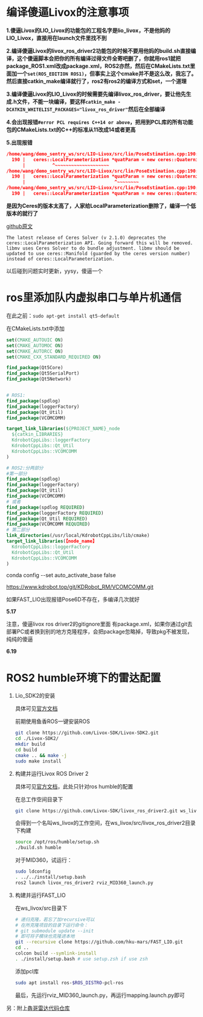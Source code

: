 # 编译傻逼Livox的注意事项

**1.傻逼Livox的LIO_Livox的功能包的工程名字是lio_livox，不是他妈的LIO_Livox，直接用在launch文件里找不到**

**2.编译傻逼Livox的livox_ros_driver2功能包的时候不要用他妈的build.sh直接编译，这个傻逼脚本会把你的所有编译过得文件全寄吧删了，你就用ros1就把package_ROS1.xml改成package.xml，ROS2亦然，然后在CMakeLists.txt里面加一个`set(ROS_EDITION ROS1)`，但事实上这个cmake并不是这么改，我忘了。然后直接catkin_make编译就行了，ros2有ros2的编译方式和set，一个道理**

**3.编译傻逼Livox的LIO_Livox的时候需要先编译livox_ros_driver，要让他先生成.h文件，不能一块编译，要这样`catkin_make -DCATKIN_WHITELIST_PACKAGES="livox_ros_driver"`然后在全部编译**

**4.会出现报错`#error PCL requires C++14 or above`，把用到PCL库的所有功能包的CMakeLists.txt的C++的标准从11改成14或者更高**

**5.出现报错**

```cmake
/home/wang/demo_sentry_ws/src/LIO-Livox/src/lio/PoseEstimation.cpp:190:10: error: ‘LocalParameterization’ is not a member of ‘ceres’
  190 |   ceres::LocalParameterization *quatParam = new ceres::QuaternionParameterization();
      |          ^~~~~~~~~~~~~~~~~~~~~
/home/wang/demo_sentry_ws/src/LIO-Livox/src/lio/PoseEstimation.cpp:190:33: error: ‘quatParam’ was not declared in this scope
  190 |   ceres::LocalParameterization *quatParam = new ceres::QuaternionParameterization();
      |                                 ^~~~~~~~~
/home/wang/demo_sentry_ws/src/LIO-Livox/src/lio/PoseEstimation.cpp:190:49: error: expected type-specifier
  190 |   ceres::LocalParameterization *quatParam = new ceres::QuaternionParameterization();```**


```
**是因为Ceres的版本太高了，人家给LocalParameterization删除了，编译一个低版本的就行了**

[github原文](https://github.com/opencv/opencv_contrib/issues/3218)

```
The latest release of Ceres Solver (v 2.1.0) deprecates the ceres::LocalParameterization API. Going forward this will be removed. libmv uses Ceres Solver to do bundle adjustment. libmv should be updated to use ceres::Manifold (guarded by the ceres version number) instead of ceres::LocalParameterization.
```



以后碰到问题实时更新，yysy，傻逼一个



# ros里添加队内虚拟串口与单片机通信

在此之前：`sudo apt-get install qt5-default`

在CMakeLists.txt中添加

```cmake
set(CMAKE_AUTOUIC ON)
set(CMAKE_AUTOMOC ON)
set(CMAKE_AUTORCC ON)
set(CMAKE_CXX_STANDARD_REQUIRED ON)

find_package(Qt5Core)
find_package(Qt5SerialPort)
find_package(Qt5Network)


# ROS1:
find_package(spdlog)
find_package(loggerFactory)
find_package(Qt_Util)
find_package(VCOMCOMM)

target_link_libraries(${PROJECT_NAME}_node
  ${catkin_LIBRARIES}
  KdrobotCppLibs::loggerFactory
  KdrobotCppLibs::Qt_Util
  KdrobotCppLibs::VCOMCOMM
)

# ROS2:分两部分
#第一部分
find_package(spdlog)
find_package(loggerFactory)
find_package(Qt_Util)
find_package(VCOMCOMM)
# 或者
find_package(spdlog REQUIRED)
find_package(loggerFactory REQUIRED)
find_package(Qt_Util REQUIRED)
find_package(VCOMCOMM REQUIRED)
# 第二部分
link_directories(/usr/local/KdrobotCppLibs/lib/cmake)
target_link_libraries(【node_name】
  KdrobotCppLibs::loggerFactory
  KdrobotCppLibs::Qt_Util
  KdrobotCppLibs::VCOMCOMM
)
```

conda config --set auto_activate_base false

https://www.kdrobot.top/git/KDRobot_RM/VCOMCOMM.git

如果FAST_LIO出现报错Pose6D不存在，多编译几次就好

**5.17**

注意，傻逼livox ros driver2的gitignore里面 有package.xml，如果你通过git去部署PC或者换到别的地方克隆程序，会把package忽略掉，导致pkg不被发现，纯纯的傻逼



**6.19**

# ROS2 humble环境下的雷达配置

1. Lio_SDK2的安装

   具体可见[官方文档](https://github.com/Livox-SDK/Livox-SDK2/blob/master/README.md)

   前期使用鱼香ROS一键安装ROS
   ```bash
   git clone https://github.com/Livox-SDK/Livox-SDK2.git
   cd ./Livox-SDK2/
   mkdir build
   cd build
   cmake .. && make -j
   sudo make install
   ```

2. 构建并运行Livox ROS Driver 2

   具体可见[官方文档](https://github.com/Livox-SDK/livox_ros_driver2)，此处只针对ros humble的配置

   在总工作空间目录下

   ```bash
   git clone https://github.com/Livox-SDK/livox_ros_driver2.git ws_livox/src/livox_ros_driver2
   ```

   会得到一个名叫ws_livox的工作空间，在ws_livox/src/livox_ros_driver2目录下构建

   ```bash
   source /opt/ros/humble/setup.sh
   ./build.sh humble
   ```

   对于MID360，试运行：

   ```bash
   sudo ldconfig
   . ../../install/setup.bash
   ros2 launch livox_ros_driver2 rviz_MID360_launch.py
   ```

3. 构建并运行FAST_LIO

   在ws_livox/src目录下

   ```bash
   # 递归克隆，若忘了加recursive可以
   # 在所克隆项目的目录下运行命令：
   # git submodule update --init
   # 即可将子模块也克隆进本地
   git --recursive clone https://github.com/hku-mars/FAST_LIO.git
   cd ..
   colcon build --symlink-install
   . ./install/setup.bash # use setup.zsh if use zsh
   ```

   添加pcl库

   ```bash
   sudo apt install ros-$ROS_DISTRO-pcl-ros
   ```

   最后，先运行rviz_MID360_launch.py，再运行mapping.launch.py即可





另：附上[犇哥雷达代码仓库](https://github.com/Wangben1019/KDRobot_RM2023Sentry_Navigation.git)
